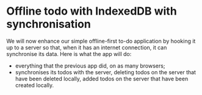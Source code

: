 # Offline todo with IndexedDB with synchronisation

We will now enhance our simple offline-first to-do application by hooking it up to a server so that, when it has an internet connection, it can synchronise its data.  Here is what the app will do:

- everything that the previous app did, on as many browsers;
- synchronises its todos with the server, deleting todos on the server that have been deleted locally, added todos on the server that have been created locally.
